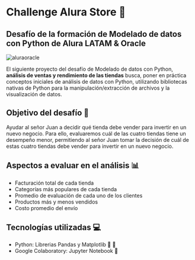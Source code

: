 # Challenge Alura Store :convenience_store:
## Desafío de la formación de Modelado de datos con Python de Alura LATAM & Oracle
![aluraoracle](https://github.com/user-attachments/assets/7c4b4d42-5160-4309-94c5-56d8a8d4be5c)

El siguiente proyecto del desafío de Modelado de datos con Python, **análisis de ventas y rendimiento de las tiendas** busca, poner en práctica conceptos iniciales de análisis de datos con Python, utilizando bibliotecas nativas de Python para la manipulación/extracción de archivos y la visualización de datos.

## Objetivo del desafío :dart:

Ayudar al señor Juan a decidir qué tienda debe vender para invertir en un nuevo negocio. Para ello, evaluaremos cuál de las cuatro tiendas tiene un desempeño menor, permitiendo al señor Juan tomar la decisión de cuál de estas cuatro tiendas debe vender para invertir en un nuevo negocio.

## Aspectos a evaluar en el análisis :bar_chart:

- Facturación total de cada tienda
- Categorías más populares de cada tienda
- Promedio de evaluación de cada uno de los clientes
- Productos más y menos vendidos
- Costo promedio del envío

## Tecnologías utilizadas :computer:

- Python: Librerias Pandas y Matplotlib :snake: :panda_face:
- Google Colaboratory: Jupyter Notebook :notebook:

